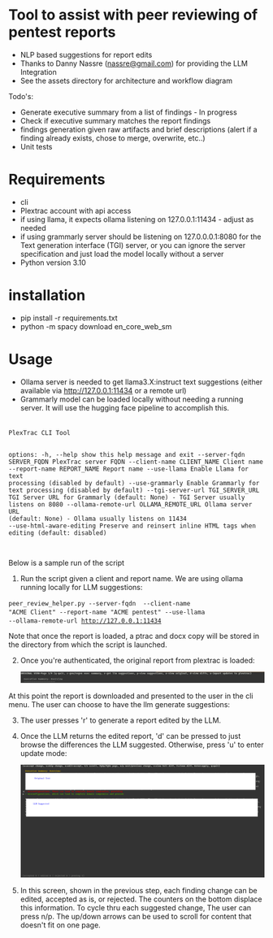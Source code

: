 # Tool to assist with peer reviewing of pentest reports

- NLP based suggestions for report edits
- Thanks to Danny Nassre (nassre@gmail.com) for providing the LLM Integration
- See the assets directory for architecture and workflow diagram

Todo's:
- Generate executive summary from a list of findings - In progress
- Check if executive summary matches the report findings
- findings generation given raw artifacts and brief descriptions (alert if a finding already exists, chose to merge, overwrite, etc..)
- Unit tests

# Requirements

- cli
- Plextrac account with api access
- if using llama, it expects ollama listening on 127.0.0.1:11434 - adjust as needed
- if using grammarly server should be listening on 127.0.0.0.1:8080 for the Text generation interface (TGI) server, or you can ignore the server specification and just load the model locally without a server
- Python version 3.10

# installation

- pip install -r requirements.txt
- python -m spacy download en_core_web_sm

# Usage

- Ollama server is needed to get llama3.X:instruct text suggestions (either available via http://127.0.0.1:11434 or a remote url)
- Grammarly model can be loaded locally without needing a running server.  It will use the hugging face pipeline to accomplish this.

<code>
PlexTrac CLI Tool

options:
  -h, --help            show this help message and exit
  --server-fqdn SERVER_FQDN PlexTrac server FQDN
  --client-name CLIENT_NAME Client name
  --report-name REPORT_NAME Report name
  --use-llama           Enable Llama for text processing (disabled by default)
  --use-grammarly       Enable Grammarly for text processing (disabled by default)
  --tgi-server-url TGI_SERVER_URL TGI Server URL for Grammarly (default: None) - TGI Server usually listens on 8080
  --ollama-remote-url OLLAMA_REMOTE_URL Ollama server URL (default: None) - Ollama usually listens on 11434
  --use-html-aware-editing Preserve and reinsert inline HTML tags when editing (default: disabled)

</code>

Below is a sample run of the script

1. Run the script given a client and report name.  We are using ollama running locally for LLM suggestions:

<code>peer_review_helper.py  --server-fqdn <plex server> --client-name "ACME Client" --report-name "ACME pentest" --use-llama --ollama-remote-url http://127.0.0.1:11434</code>

Note that once the report is loaded, a ptrac and docx copy will be stored in the directory from which the script is launched.

2. Once you're authenticated, the original report from plextrac is loaded:

   ![initial_screen](assets/first_screen.png)

At this point the report is downloaded and presented to the user in the cli menu.  The user can choose to have the llm generate suggestions:

3. The user presses 'r' to generate a report edited by the LLM.

4. Once the LLM returns the edited report, 'd' can be pressed to just browse the differences the LLM suggested.  Otherwise, press 'u' to enter update mode:

   ![updates_screen](assets/updates_view.png)

5. In this screen, shown in the previous step, each finding change can be edited, accepted as is, or rejected.  The counters on the bottom displace this information.  To cycle thru each suggested change, The user can press n/p.  The up/down arrows can be used to scroll for content that doesn't fit on one page.

